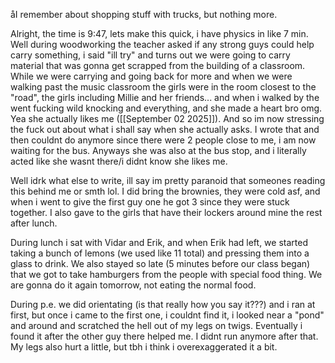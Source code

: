 åI remember about shopping stuff with trucks, but nothing more.

Alright, the time is 9:47, lets make this quick, i have physics in like 7 min.
Well during woodworking the teacher asked if any strong guys could help carry something, i said "ill try" and turns out we were going to carry material that was gonna get scrapped from the building of a classroom. While we were carrying and going back for more and when we were walking past the music classroom the girls were in the room closest to the "road", the girls including Millie and her friends... and when i walked by the went fucking wild knocking and everything, and she made a heart bro omg. Yea she actually likes me ([[September 02 2025]]). And so im now stressing the fuck out about what i shall say when she actually asks.
I wrote that and then couldnt do anymore since there were 2 people close to me, i am now waiting for the bus. Anyways she was also at the bus stop, and i literally acted like she wasnt there/i didnt know she likes me.

Well idrk what else to write, ill say im pretty paranoid that someones reading this behind me or smth lol.
I did bring the brownies, they were cold asf, and when i went to give the first guy one he got 3 since they were stuck together. I also gave to the girls that have their lockers around mine the rest after lunch.

During lunch i sat with Vidar and Erik, and when Erik had left, we started taking a bunch of lemons (we used like 11 total) and pressing them into a glass to drink. We also stayed so late (5 minutes before our class began) that we got to take hamburgers from the people with special food thing. We are gonna do it again tomorrow, not eating the normal food.

During p.e. we did orientating (is that really how you say it???) and i ran at first, but once i came to the first one, i couldnt find it, i looked near a "pond" and around and scratched the hell out of my legs on twigs. Eventually i found it after the other guy there helped me. I didnt run anymore after that. My legs also hurt a little, but tbh i think i overexaggerated it a bit.
